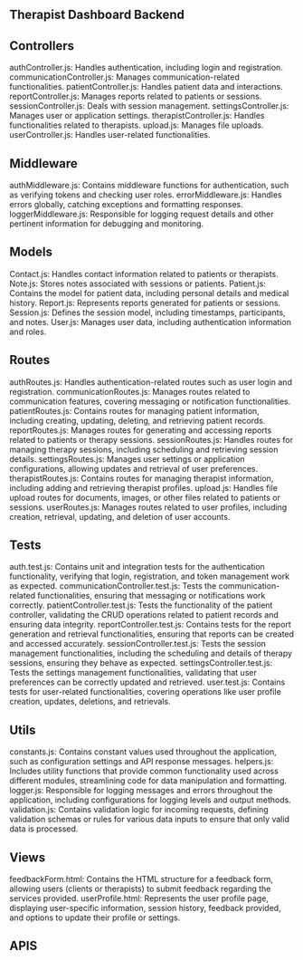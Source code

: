 ## Therapist Dashboard Backend
## Controllers
authController.js: Handles authentication, including login and registration.
communicationController.js: Manages communication-related functionalities.
patientController.js: Handles patient data and interactions.
reportController.js: Manages reports related to patients or sessions.
sessionController.js: Deals with session management.
settingsController.js: Manages user or application settings.
therapistController.js: Handles functionalities related to therapists.
upload.js: Manages file uploads.
userController.js: Handles user-related functionalities.

## Middleware
authMiddleware.js: Contains middleware functions for authentication, such as verifying tokens and checking user roles.
errorMiddleware.js: Handles errors globally, catching exceptions and formatting responses.
loggerMiddleware.js: Responsible for logging request details and other pertinent information for debugging and monitoring.

## Models
Contact.js: Handles contact information related to patients or therapists.
Note.js: Stores notes associated with sessions or patients.
Patient.js: Contains the model for patient data, including personal details and medical history.
Report.js: Represents reports generated for patients or sessions.
Session.js: Defines the session model, including timestamps, participants, and notes.
User.js: Manages user data, including authentication information and roles.

## Routes
authRoutes.js: Handles authentication-related routes such as user login and registration.
communicationRoutes.js: Manages routes related to communication features, covering messaging or notification functionalities.
patientRoutes.js: Contains routes for managing patient information, including creating, updating, deleting, and retrieving patient records.
reportRoutes.js: Manages routes for generating and accessing reports related to patients or therapy sessions.
sessionRoutes.js: Handles routes for managing therapy sessions, including scheduling and retrieving session details.
settingsRoutes.js: Manages user settings or application configurations, allowing updates and retrieval of user preferences.
therapistRoutes.js: Contains routes for managing therapist information, including adding and retrieving therapist profiles.
upload.js: Handles file upload routes for documents, images, or other files related to patients or sessions.
userRoutes.js: Manages routes related to user profiles, including creation, retrieval, updating, and deletion of user accounts.

## Tests
auth.test.js: Contains unit and integration tests for the authentication functionality, verifying that login, registration, and token management work as expected.
communicationController.test.js: Tests the communication-related functionalities, ensuring that messaging or notifications work correctly.
patientController.test.js: Tests the functionality of the patient controller, validating the CRUD operations related to patient records and ensuring data integrity.
reportController.test.js: Contains tests for the report generation and retrieval functionalities, ensuring that reports can be created and accessed accurately.
sessionController.test.js: Tests the session management functionalities, including the scheduling and details of therapy sessions, ensuring they behave as expected.
settingsController.test.js: Tests the settings management functionalities, validating that user preferences can be correctly updated and retrieved.
user.test.js: Contains tests for user-related functionalities, covering operations like user profile creation, updates, deletions, and retrievals.

## Utils
constants.js: Contains constant values used throughout the application, such as configuration settings and API response messages.
helpers.js: Includes utility functions that provide common functionality used across different modules, streamlining code for data manipulation and formatting.
logger.js: Responsible for logging messages and errors throughout the application, including configurations for logging levels and output methods.
validation.js: Contains validation logic for incoming requests, defining validation schemas or rules for various data inputs to ensure that only valid data is processed.

## Views
feedbackForm.html: Contains the HTML structure for a feedback form, allowing users (clients or therapists) to submit feedback regarding the services provided.
userProfile.html: Represents the user profile page, displaying user-specific information, session history, feedback provided, and options to update their profile or settings.

## APIS
